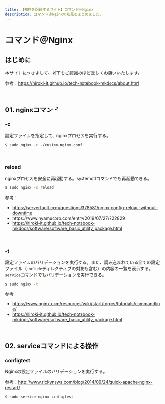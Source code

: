 ```yaml
---
title: 【知見を記録するサイト】コマンド＠Nginx
description: コマンド＠Nginxの知見をまとめました。
---
```


# コマンド＠Nginx

## はじめに

本サイトにつきまして、以下をご認識のほど宜しくお願いいたします。

参考：https://hiroki-it.github.io/tech-notebook-mkdocs/about.html

<br>

## 01. nginxコマンド

### -c

設定ファイルを指定して、nginxプロセスを実行する。

```bash
$ sudo nginx -c ./custom-nginx.conf
```

<br>

### reload

nginxプロセスを安全に再起動する。systemctlコマンドでも再起動できる。

```bash
$ sudo nginx -s reload
```

参考：

- https://serverfault.com/questions/378581/nginx-config-reload-without-downtime
- https://www.nyamucoro.com/entry/2019/07/27/222829
- https://hiroki-it.github.io/tech-notebook-mkdocs/software/software_basic_utility_package.html

<br>

### -t

設定ファイルのバリデーションを実行する。また、読み込まれている全ての設定ファイル（```include```ディレクティブの対象も含む）の内容の一覧を表示する。```service```コマンドでもバリデーションを実行できる。

```bash
$ sudo nginx -t
```

参考：

- https://www.nginx.com/resources/wiki/start/topics/tutorials/commandline/
- https://hiroki-it.github.io/tech-notebook-mkdocs/software/software_basic_utility_package.html

<br>

## 02. serviceコマンドによる操作

### configtest

Nginxの設定ファイルのバリデーションを実行する。

参考：http://www.rickynews.com/blog/2014/09/24/quick-apache-nginx-restart/

```bash
$ sudo service nginx configtest
```
